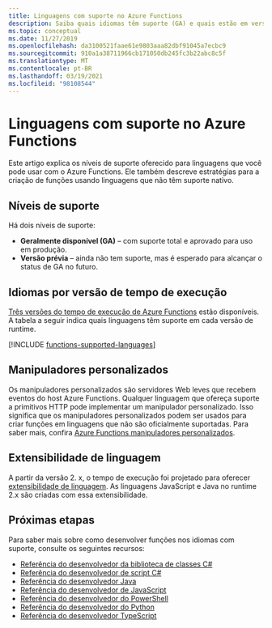 ```yaml
---
title: Linguagens com suporte no Azure Functions
description: Saiba quais idiomas têm suporte (GA) e quais estão em versão prévia e maneiras de estender o desenvolvimento de funções para outras linguagens.
ms.topic: conceptual
ms.date: 11/27/2019
ms.openlocfilehash: da3100521faae61e9803aaa82dbf91045a7ecbc9
ms.sourcegitcommit: 910a1a38711966cb171050db245fc3b22abc8c5f
ms.translationtype: MT
ms.contentlocale: pt-BR
ms.lasthandoff: 03/19/2021
ms.locfileid: "98108544"
---
```

# <a name="supported-languages-in-azure-functions"></a>Linguagens com suporte no Azure Functions

Este artigo explica os níveis de suporte oferecido para linguagens que você pode usar com o Azure Functions. Ele também descreve estratégias para a criação de funções usando linguagens que não têm suporte nativo.

## <a name="levels-of-support"></a>Níveis de suporte

Há dois níveis de suporte:

* **Geralmente disponível (GA)** – com suporte total e aprovado para uso em produção.
* **Versão prévia** – ainda não tem suporte, mas é esperado para alcançar o status de GA no futuro.

## <a name="languages-by-runtime-version"></a>Idiomas por versão de tempo de execução 

[Três versões do tempo de execução de Azure Functions](functions-versions.md) estão disponíveis. A tabela a seguir indica quais linguagens têm suporte em cada versão de runtime.

[!INCLUDE [functions-supported-languages](../../includes/functions-supported-languages.md)]

## <a name="custom-handlers"></a>Manipuladores personalizados

Os manipuladores personalizados são servidores Web leves que recebem eventos do host Azure Functions. Qualquer linguagem que ofereça suporte a primitivos HTTP pode implementar um manipulador personalizado. Isso significa que os manipuladores personalizados podem ser usados para criar funções em linguagens que não são oficialmente suportadas. Para saber mais, confira [Azure Functions manipuladores personalizados](functions-custom-handlers.md).

## <a name="language-extensibility"></a>Extensibilidade de linguagem

A partir da versão 2. x, o tempo de execução foi projetado para oferecer [extensibilidade de linguagem](https://github.com/Azure/azure-webjobs-sdk-script/wiki/Language-Extensibility). As linguagens JavaScript e Java no runtime 2.x são criadas com essa extensibilidade.

## <a name="next-steps"></a>Próximas etapas

Para saber mais sobre como desenvolver funções nos idiomas com suporte, consulte os seguintes recursos:

+ [Referência do desenvolvedor da biblioteca de classes C#](functions-dotnet-class-library.md)
+ [Referência do desenvolvedor de script C#](functions-reference-csharp.md)
+ [Referência do desenvolvedor Java](functions-reference-java.md)
+ [Referência do desenvolvedor de JavaScript](functions-reference-node.md)
+ [Referência do desenvolvedor do PowerShell](functions-reference-powershell.md)
+ [Referência do desenvolvedor do Python](functions-reference-python.md)
+ [Referência do desenvolvedor TypeScript](functions-reference-node.md#typescript)
